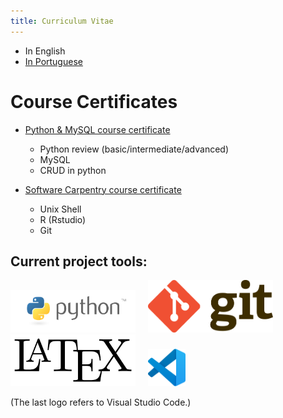 ```yaml
---
title: Curriculum Vitae
---
```


+ In English
+ [In Portuguese](/CVs/CV_resume_allyne_PORT.pdf)

# Course Certificates

+ [Python & MySQL course certificate](https://www.udemy.com/certificate/UC-6ec3da69-c577-4206-b889-48d7ce5741d8/)
  + Python review (basic/intermediate/advanced)
  + MySQL
  + CRUD in python

+ [Software Carpentry course certificate](/CVs/AllynedosSantos.pdf)
  + Unix Shell
  + R (Rstudio)
  + Git


## Current project tools:

<img src="img/python-logo-master-v3-TM.png" alt="" width="200" class="inline"/> &nbsp; &nbsp; <img src="img/Git-Logo-2Color.png" alt="" width="200" class="inline"/> &nbsp; &nbsp; <img src="img/LaTeX_logo.svg.png" alt="" width="200" class="inline"/> &nbsp; &nbsp; <img src="img/vscode.png" alt="" width="60" class="inline"/> 

(The last logo refers to Visual Studio Code.)
